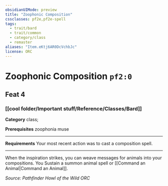 ```yaml
---
obsidianUIMode: preview
title: "Zoophonic Composition"
cssclasses: pf2e,pf2e-spell
tags:
  - trait/bard
  - trait/common
  - category/class
  - remaster
aliases: "Item.eKtj6AR0DcVchbJc"
license: ORC
---
```

# Zoophonic Composition `pf2:0`
## Feat 4
### [[cool folder/Important stuff/Reference/Classes/Bard]]

**Category** class; 



**Prerequisites** zoophonia muse
* * *
**Requirements** Your most recent action was to cast a composition spell.

* * *

When the inspiration strikes, you can weave messages for animals into your compositions. You Sustain a summon animal spell or [[Command an Animal|Command an Animal]].

*Source: Pathfinder Howl of the Wild*
*ORC*